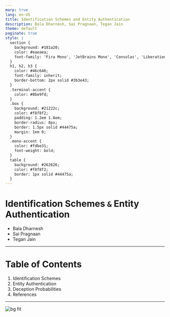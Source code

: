 ```yaml
---
marp: true
lang: en-US
title: Identification Schemes and Entity Authentication
description: Bala Dharnesh, Sai Pragnaan, Tegan Jain
theme: default
paginate: true
style: |
  section {
    background: #181a20;
    color: #eaeaea;
    font-family: 'Fira Mono', 'JetBrains Mono', 'Consolas', 'Liberation Mono', 'Courier New', monospace;
  }
  h1, h2, h3 {
    color: #46c646;
    font-family: inherit;
    border-bottom: 2px solid #3b3e43;
  }
  .terminal-accent {
    color: #8be9fd;
  }
  .box {
    background: #21222c;
    color: #f8f8f2;
    padding: 1.2em 1.8em;
    border-radius: 8px;
    border: 1.5px solid #44475a;
    margin: 1em 0;
  }
  .mono-accent {
    color: #fdbe31;
    font-weight: bold;
  }
  table {
    background: #262626;
    color: #f8f8f2;
    border: 1px solid #44475a;
  }
---
```


<!-- _class: lead terminal-accent -->
# Identification Schemes `&` Entity Authentication

- Bala Dharnesh  
- Sai Pragnaan  
- Tegan Jain

---

# Table of Contents

1. Identification Schemes
1. Entity Authentication
1. Deception Probabilities
1. References

---

![bg fit](https://img.ifunny.co/images/c507464316caee4e0eeffdc7a5cef1f93ee4a09bd2d77cecae8de6dd1fa5e9f9_1.jpg)